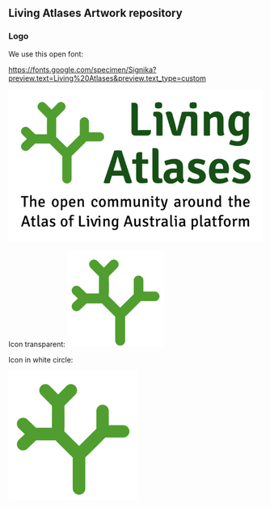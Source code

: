 ## Living Atlases Artwork repository

### Logo

We use this open font:

https://fonts.google.com/specimen/Signika?preview.text=Living%20Atlases&preview.text_type=custom

![](la-logo.png)

Icon transparent:
![](icon-alpha.png)

Icon in white circle:

![](icon-white.png)

